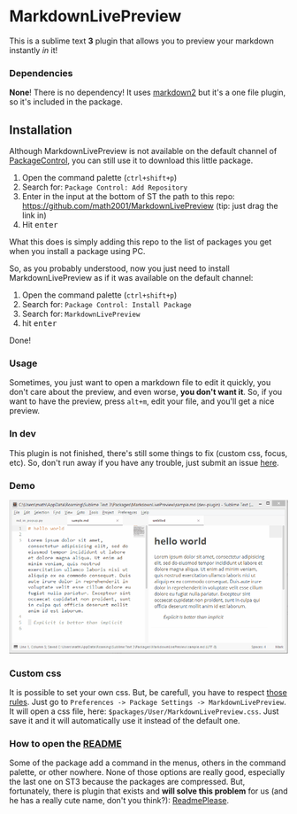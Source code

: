 # MarkdownLivePreview

This is a sublime text **3** plugin that allows you to preview your markdown instantly *in* it!

### Dependencies

**None**! There is no dependency! It uses [markdown2](https://github.com/trentm/python-markdown2) but it's a one file plugin, so it's included in the package.

## Installation

Although MarkdownLivePreview is not available on the default channel of [PackageControl](http://packagecontrol.io), you can still use it to download this little package.

1. Open the command palette (`ctrl+shift+p`)
2. Search for: `Package Control: Add Repository`
3. Enter in the input at the bottom of ST the path to this repo: <https://github.com/math2001/MarkdownLivePreview> (tip: just drag the link in)
4. Hit <kbd>enter</kbd>

What this does is simply adding this repo to the list of packages you get when you install a package using PC.

So, as you probably understood, now you just need to install MarkdownLivePreview as if it was available on the default channel:

1. Open the command palette (`ctrl+shift+p`)
2. Search for: `Package Control: Install Package`
3. Search for: `MarkdownLivePreview`
4. hit <kbd>enter</kbd>

Done!

### Usage

Sometimes, you just want to open a markdown file to edit it quickly, you don't care about the preview, and even worse, **you don't want it**. So, if you want to have the preview, press `alt+m`, edit your file, and you'll get a nice preview.

### In dev

This plugin is not finished, there's still some things to fix (custom css, focus, etc). So, don't run away if you have any trouble, just submit an issue [here](http://github.com/math2001/MarkdownLivePreview/issues).

### Demo

![demo](demo.gif)

### Custom css

It is possible to set your own css. But, be carefull, you have to respect [those rules](http://www.sublimetext.com/docs/3/minihtml.html#css). Just go to `Preferences -> Package Settings -> MarkdownLivePreview`. It will open a css file, here: `$packages/User/MarkdownLivePreview.css`. Just save it and it will automatically use it instead of the default one.

### How to open the [README](http://github.com/math2001/MarkdownLivePreview/README.md)

Some of the package add a command in the menus, others in the command palette, or other nowhere. None of those options are really good, especially the last one on ST3 because the packages are compressed. But, fortunately, there is plugin that exists and **will solve this problem** for us (and he has a really cute name, don't you think?): [ReadmePlease](https://packagecontrol.io/packages/ReadmePlease).
